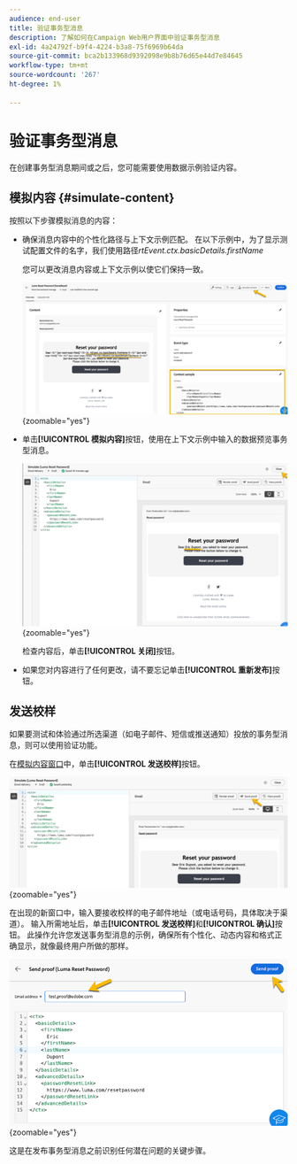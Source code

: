 ```yaml
---
audience: end-user
title: 验证事务型消息
description: 了解如何在Campaign Web用户界面中验证事务型消息
exl-id: 4a24792f-b9f4-4224-b3a8-75f6969b64da
source-git-commit: bca2b133968d9392098e9b8b76d65e44d7e84645
workflow-type: tm+mt
source-wordcount: '267'
ht-degree: 1%

---
```


# 验证事务型消息

在创建事务型消息期间或之后，您可能需要使用数据示例验证内容。

## 模拟内容 {#simulate-content}

按照以下步骤模拟消息的内容：

* 确保消息内容中的个性化路径与上下文示例匹配。 在以下示例中，为了显示测试配置文件的名字，我们使用路径&#x200B;*rtEvent.ctx.basicDetails.firstName*

  您可以更改消息内容或上下文示例以使它们保持一致。

  ![](assets/validate-verification.png){zoomable="yes"}

* 单击&#x200B;**[!UICONTROL 模拟内容]**&#x200B;按钮，使用在上下文示例中输入的数据预览事务型消息。

  ![](assets/validate-simulate.png){zoomable="yes"}

  检查内容后，单击&#x200B;**[!UICONTROL 关闭]**&#x200B;按钮。

* 如果您对内容进行了任何更改，请不要忘记单击&#x200B;**[!UICONTROL 重新发布]**&#x200B;按钮。

## 发送校样

如果要测试和体验通过所选渠道（如电子邮件、短信或推送通知）投放的事务型消息，则可以使用验证功能。

在[模拟内容窗口](#simulate-content)中，单击&#x200B;**[!UICONTROL 发送校样]**&#x200B;按钮。

![](assets/transactional-proof.png){zoomable="yes"}

在出现的新窗口中，输入要接收校样的电子邮件地址（或电话号码，具体取决于渠道）。 输入所需地址后，单击&#x200B;**[!UICONTROL 发送校样]**&#x200B;和&#x200B;**[!UICONTROL 确认]**&#x200B;按钮。 此操作允许您发送事务型消息的示例，确保所有个性化、动态内容和格式正确显示，就像最终用户所做的那样。

![](assets/transactional-sendproof.png){zoomable="yes"}

这是在发布事务型消息之前识别任何潜在问题的关键步骤。
